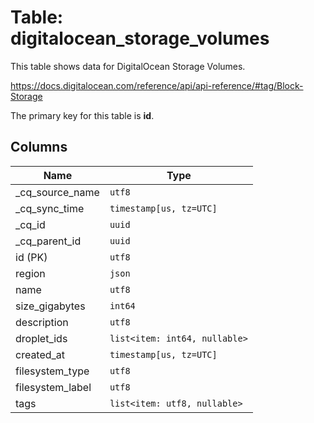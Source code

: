 # Table: digitalocean_storage_volumes

This table shows data for DigitalOcean Storage Volumes.

https://docs.digitalocean.com/reference/api/api-reference/#tag/Block-Storage

The primary key for this table is **id**.

## Columns

| Name          | Type          |
| ------------- | ------------- |
|_cq_source_name|`utf8`|
|_cq_sync_time|`timestamp[us, tz=UTC]`|
|_cq_id|`uuid`|
|_cq_parent_id|`uuid`|
|id (PK)|`utf8`|
|region|`json`|
|name|`utf8`|
|size_gigabytes|`int64`|
|description|`utf8`|
|droplet_ids|`list<item: int64, nullable>`|
|created_at|`timestamp[us, tz=UTC]`|
|filesystem_type|`utf8`|
|filesystem_label|`utf8`|
|tags|`list<item: utf8, nullable>`|